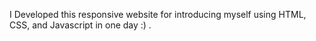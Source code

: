 I Developed this responsive website for introducing myself using HTML, CSS, and Javascript in one day :) .
